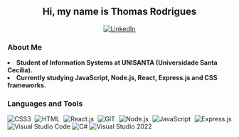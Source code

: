 <h2 align="center">Hi, my name is Thomas Rodrigues</h2>

<p align="center">
  <a href="https://www.linkedin.com/in/thomas-nicola-rodrigues/"><img alt="LinkedIn" src="https://img.shields.io/badge/linkedin-%230077B5.svg?style=for-the-badge&logo=linkedin&logoColor=white" /></a>
</p>

<h3><strong>About Me</strong></h3>

<li><b>Student of Information Systems at UNISANTA (Universidade Santa Cecília).</b></li>
<li><b>Currently studying JavaScript, Node.js, React, Express.js and CSS frameworks.</b></li>

<h3><strong>Languages and Tools</strong></h3>

<p align="justify">  
<img alt="CSS3" src="https://img.shields.io/badge/css3-%231572B6.svg?style=for-the-badge&logo=css3&logoColor=white" />
<img alt="HTML" src="https://img.shields.io/badge/HTML5-E34F26?style=for-the-badge&logo=html5&logoColor=white" />
<img alt="React.js" src="https://img.shields.io/badge/react-%2320232a.svg?style=for-the-badge&logo=react&logoColor=%2361DAFB" />
<img alt="GIT" src="https://img.shields.io/badge/git-%23F05033.svg?style=for-the-badge&logo=git&logoColor=white" />
<img alt="Node.js" src="https://img.shields.io/badge/node.js-6DA55F?style=for-the-badge&logo=node.js&logoColor=white" />
<img alt="JavaScript" src="https://img.shields.io/badge/javascript-%23323330.svg?style=for-the-badge&logo=javascript&logoColor=%23F7DF1E" />
<img alt="Express.js" src="https://img.shields.io/badge/Express.js-404D59?style=for-the-badge" />
<img alt="Visual Studio Code" src="https://img.shields.io/badge/Visual%20Studio%20Code-0078d7.svg?style=for-the-badge&logo=visual-studio-code&logoColor=white" />
<img alt="C#" src="https://img.shields.io/badge/C%23-239120?style=for-the-badge&logo=c-sharp&logoColor=white" /> 
<img alt="Visual Studio 2022" src="https://img.shields.io/badge/Visual%20Studio-5C2D91.svg?style=for-the-badge&logo=visual-studio&logoColor=white" />

</p>
